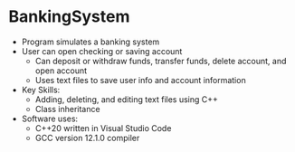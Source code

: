# BankingSystem

- Program simulates a banking system
- User can open checking or saving account
  - Can deposit or withdraw funds, transfer funds, delete account, and open account
  - Uses text files to save user info and account information
- Key Skills:
  - Adding, deleting, and editing text files using C++
  - Class inheritance
- Software uses:
  - C++20 written in Visual Studio Code
  - GCC version 12.1.0 compiler
